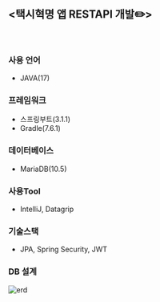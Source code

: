 ## <택시혁명 앱 RESTAPI 개발✏️>
</br>

### 사용 언어
- JAVA(17)

### 프레임워크
- 스프링부트(3.1.1)
- Gradle(7.6.1)

### 데이터베이스
- MariaDB(10.5)

### 사용Tool
- IntelliJ, Datagrip

### 기술스택
- JPA, Spring Security, JWT

### DB 설계
![erd](https://github.com/jeonghyeon4782/TaxiProjectRestApi/assets/102511188/9fed7c00-ab6f-49b4-86a5-07b0e7331c07)

